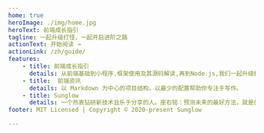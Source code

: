 ```yaml
---
home: true
heroImage: ./img/home.jpg
heroText: 前端成长指引
tagline: 一起升级打怪，一起开启进阶之路
actionText: 开始阅读 →
actionLink: /zh/guide/
features:
    - title: 前端成长指引
      details: 从前端基础到小程序,框架使用及其源码解读,再到Node.js,我们一起升级打怪，一起开启进阶之路
    - title:  前端资讯
      details: 以 Markdown 为中心的项目结构，以最少的配置帮助你专注于写作。
    - title: Sunglow
      details: 一个热衷钻研新技术且乐于分享的人。座右铭：预测未来的最好方法，就是创造未来。
footer: MIT Licensed | Copyright © 2020-present Sunglow 

---
```

